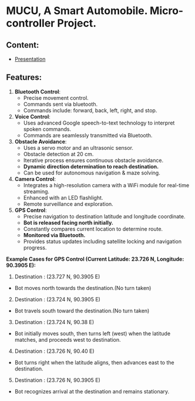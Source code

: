 # MUCU, A Smart Automobile. Micro-controller Project.

## Content:
- [Presentation](/Presentation/presentation.pdf)

## Features:
1. **Bluetooth Control**:
   - Precise movement control. 
   - Commands sent via bluetooth.
   - Commands include: forward, back, left, right, and stop.
2. **Voice Control**:
   - Uses advanced Google speech-to-text technology to interpret spoken commands.
   - Commands are seamlessly transmitted via Bluetooth.
3. **Obstacle Avoidance**:
   - Uses a servo motor and an ultrasonic sensor.
   - Obstacle detection at 20 cm.
   - Iterative process ensures continuous obstacle avoidance.
   - **Dynamic direction determination to reach destination.**
   - Can be used for autonomous navigation & maze solving.
4. **Camera Control**:
   - Integrates a high-resolution camera with a WiFi module for real-time streaming.
   - Enhanced with an LED flashlight.
   - Remote surveillance and exploration.
5. **GPS Control**:
   - Precise navigation to destination latitude and longitude coordinate.
   - **Bot is released facing north initially.**
   - Constantly compares current location to determine route.
   - **Monitored via Bluetooth.**
   - Provides status updates including satellite locking and navigation progress.

**Example Cases for GPS Control (Current Latitude: 23.726 N, Longitude: 90.3905 E):**
1. Destination : (23.727 N, 90.3905 E)
- Bot moves north towards the destination.(No turn taken)
2. Destination : (23.724 N, 90.3905 E)
- Bot travels south toward the destination.(No turn taken)
3. Destination : (23.724 N, 90.38 E)
- Bot initially moves south, then turns left (west) when the latitude matches, and proceeds west to destination.
4. Destination : (23.726 N, 90.40 E)
- Bot turns right when the latitude aligns, then advances east to the destination.
5. Destination : (23.726 N, 90.3905 E)
- Bot recognizes arrival at the destination and remains stationary.